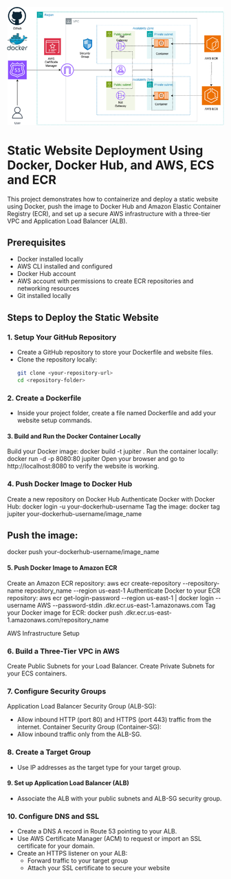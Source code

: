 ![Reference-Architecturet](VPC-Reference-Architecture.png)

# Static Website Deployment Using Docker, Docker Hub, and AWS, ECS and ECR

This project demonstrates how to containerize and deploy a static website using Docker, push the image to Docker Hub and
 Amazon Elastic Container Registry (ECR), and set up a secure AWS infrastructure with a three-tier VPC and Application Load Balancer (ALB).

## Prerequisites

- Docker installed locally
- AWS CLI installed and configured
- Docker Hub account
- AWS account with permissions to create ECR repositories and networking resources
- Git installed locally

## Steps to Deploy the Static Website

### 1. Setup Your GitHub Repository
- Create a GitHub repository to store your Dockerfile and website files.
- Clone the repository locally:
  ```bash
  git clone <your-repository-url>
  cd <repository-folder>
  
### 2. Create a Dockerfile
- Inside your project folder, create a file named Dockerfile and add your website setup commands.

#### 3. Build and Run the Docker Container Locally
Build your Docker image:
 docker build -t jupiter .
Run the container locally:
 docker run -d -p 8080:80 jupiter
 Open your browser and go to http://localhost:8080 to verify the website is working.

### 4. Push Docker Image to Docker Hub
Create a new repository on Docker Hub
Authenticate Docker with Docker Hub:
docker login -u your-dockerhub-username
Tag the image:
docker tag jupiter your-dockerhub-username/image_name
## Push the image:
docker push your-dockerhub-username/image_name

#### 5. Push Docker Image to Amazon ECR
Create an Amazon ECR repository:
aws ecr create-repository --repository-name repository_name --region us-east-1
Authenticate Docker to your ECR repository:
aws ecr get-login-password --region us-east-1 | docker login --username AWS --password-stdin <your-account-id>.dkr.ecr.us-east-1.amazonaws.com
 Tag your Docker image for ECR:
docker push <your-account-id>.dkr.ecr.us-east-1.amazonaws.com/repository_name

 AWS Infrastructure Setup
### 6. Build a Three-Tier VPC in AWS
 Create Public Subnets for your Load Balancer.
 Create Private Subnets for your ECS containers.

### 7. Configure Security Groups
 Application Load Balancer Security Group (ALB-SG):
  - Allow inbound HTTP (port 80) and HTTPS (port 443) traffic from the internet.
 Container Security Group (Container-SG):
  - Allow inbound traffic only from the ALB-SG.

### 8. Create a Target Group
  - Use IP addresses as the target type for your target group.

#### 9. Set up Application Load Balancer (ALB)
  - Associate the ALB with your public subnets and ALB-SG security group.

### 10. Configure DNS and SSL
  - Create a DNS A record in Route 53 pointing to your ALB.
  - Use AWS Certificate Manager (ACM) to request or import an SSL certificate for your domain.
  - Create an HTTPS listener on your ALB:
      - Forward traffic to your target group
      - Attach your SSL certificate to secure your website


































